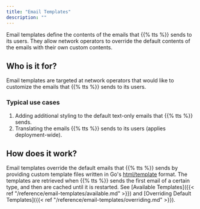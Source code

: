 ```yaml
---
title: "Email Templates"
description: ""
---
```


Email templates define the contents of the emails that {{% tts %}} sends to its users. They allow network operators to override the default contents of the emails with their own custom contents.

<!--more-->

## Who is it for?

Email templates are targeted at network operators that would like to customize the emails that {{% tts %}} sends to its users.

### Typical use cases

1. Adding additional styling to the default text-only emails that {{% tts %}} sends.
2. Translating the emails {{% tts %}} sends to its users (applies deployment-wide).

## How does it work?

Email templates override the default emails that {{% tts %}} sends by providing custom template files written in Go's [html/template](https://golang.org/pkg/html/template/) format. The templates are retrieved when {{% tts %}} sends the first email of a certain type, and then are cached until it is restarted. See [Available Templates]({{< ref "/reference/email-templates/available.md" >}}) and [Overriding Default Templates]({{< ref "/reference/email-templates/overriding.md" >}}).
